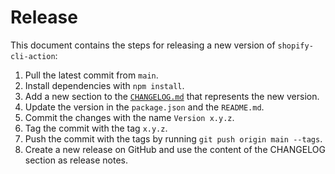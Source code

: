 # Release

This document contains the steps for releasing a new version of `shopify-cli-action`:

1. Pull the latest commit from `main`.
2. Install dependencies with `npm install`.
3. Add a new section to the [`CHANGELOG.md`](/CHANGELOG.md) that represents the new version.
4. Update the version in the `package.json` and the `README.md`.
5. Commit the changes with the name `Version x.y.z`.
6. Tag the commit with the tag `x.y.z`.
7. Push the commit with the tags by running `git push origin main --tags`.
8. Create a new release on GitHub and use the content of the CHANGELOG section as release notes.
